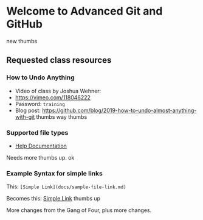 # Welcome to Advanced Git and GitHub
new thumbs
## Requested class resources

### How to Undo Anything
- Video of class by Joshua Wehner: 
 - https://vimeo.com/118046222 
 - Password: `training`
- Blog post: https://github.com/blog/2019-how-to-undo-almost-anything-with-git
thumbs
way thumbs

### Supported file types

- [Help Documentation](https://help.github.com/categories/working-with-non-code-files/)

Needs more thumbs up.
ok
### Example Syntax for simple links

This: `[Simple Link](docs/sample-file-link.md)`

Becomes this: [Simple Link](docs/sample-file-link.md)
thumbs up

More changes from the Gang of Four, plus more changes.

